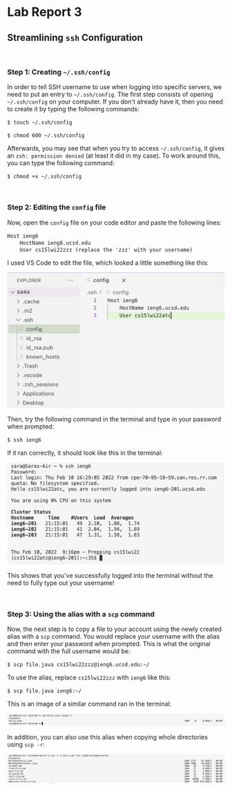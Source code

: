 # Lab Report 3
## Streamlining `ssh` Configuration

&nbsp; 

### **Step 1:** Creating `~/.ssh/config`

In order to tell SSH username to use when logging into specific servers, we need to put an entry to `~/.ssh/config`. The first step consists of opening `~/.ssh/config` on your computer. If you don't already have it, then you need to create it by typing the following commands:

```
$ touch ~/.ssh/config
```

```
$ chmod 600 ~/.ssh/config
```

Afterwards, you may see that when you try to access `~/.ssh/config`, it gives an `zsh: permission denied` (at least it did in my case). To work around this, you can type the following command:

```
$ chmod +x ~/.ssh/config
```

&nbsp; 

### **Step 2:** Editing the `config` file

Now, open the `config` file on your code editor and paste the following lines: 

```
Host ieng6
    HostName ieng6.ucsd.edu
    User cs15lwi22zzz (replace the 'zzz' with your username)
```
I used VS Code to edit the file, which looked a little something like this:

![image](report3-1.png)

Then, try the following command in the terminal and type in your password when prompted:

```
$ ssh ieng6
```

If it ran correctly, it should look like this in the terminal:

![image](report3-2.png)

This shows that you've successfully logged into the terminal without the need to fully type out your username!

&nbsp; 

### **Step 3:** Using the alias with a `scp` command

Now, the next step is to copy a file to your account using the newly created alias with a `scp` command. You would replace your username with the alias and then enter your password when prompted. This is what the original command with the full username would be:

```
$ scp file.java cs15lwi22zzz@ieng6.ucsd.edu:~/
```

To use the alias, replace `cs15lwi22zzz` with `ieng6` like this:
```
$ scp file.java ieng6:~/
```

This is an image of a similar command ran in the terminal:

![image](report3-4.png)

In addition, you can also use this alias when copying whole directories using `scp -r`:

![image](report3-3.png)



